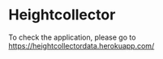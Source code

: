 # Heightcollector

To check the application, please go to https://heightcollectordata.herokuapp.com/
